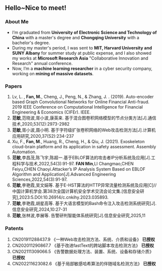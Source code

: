 ## Hello~Nice to meet!

### About Me
- I’m graduated from **University of Electronic Science and Technology of China** with a master's degree and **Chongqing University** with a bachelor's degree.
- During my master's period, I was sent to **MIT, Harvard University and SUNY Albany** for summer study at public expense, and I also showed my works at **Microsoft Research Asia** "Collaborative Innovation and Research" annual conference.
- Now, I’m a **machine learning researcher** in a cyber security company, working on **mining of massive datasets**.

### Papers
1. Lv, L. , **Fan, M.**,  Cheng, J.,  Peng, N., &  Zhang, J. . (2019). Auto-encoder based Graph Convolutional Networks for Online Financial Anti-fraud. 2019 IEEE Conference on Computational Intelligence for Financial Engineering & Economics (CIFEr). IEEE.
2. **范敏**,范晓波,胥小波,康英来. 基于混合图卷积网络模型的节点分类方法[J].通信技术,2020,53(12):2973-2982
3. **范敏**,胥小波,聂小明. 基于字符级扩张卷积网络的Web攻击检测方法[J].计算机应用研究,2020,37(S2):234-237
4. Xu, F., **Fan, M**.,  Huang, R., Cheng, H., & Qiu, J. (2021). Exoskeleton cloud-brain platform and its application in safety assessment. Assembly Automation.
5. **范敏**,李昌茂,陈飞宇,陈超一.基于EBLOF算法的攻击者IP分析系统及应用[J].工程科学与技术,2022,54(3):91-97. **FAN Min**,LI Changmao,CHEN Feiyu,CHEN Chaoyi.Attacker’s IP Analysis System Based on EBLOF Algorithm and Application[J].Advanced Engineering Sciences,2022,54(3):91-97.
6. **范敏**,李艳霞,吴文娟等. 基于E-HST算法的HTTP异常流量检测系统及应用[C]//中国计算机学会.第38次全国计算机安全学术交流会论文集.[信息安全研究],2023:5.DOI:10.26914/c.cnkihy.2023.035893.
7. **范敏**,李艳霞,胡星高等. 基于大语言模型的Bash命令注入攻击检测系统研究[J].信息安全研究,2024,10:27-31
8. **范敏**,张林波,李展等. 告警研判智能体系统研究[J].信息安全研究,2025,11


### Patents
1. CN201911288437.9  《一种Web攻击检测方法、系统、介质和设备》  **已授权**
2. CN202011290867.7  《基于改进fastText的跨站脚本攻击检测方法》  **已授权**
3. CN202111309066.5 《告警数据处理方法、装置、系统、设备和存储介质》 **已授权** 
4. CN202211623082.6 《基于局部敏感哈希算法的伴随域名检测方法》 **已授权** 
<!--
**CEfanmin/CEfanmin** is a ✨ _special_ ✨ repository because its `README.md` (this file) appears on your GitHub profile.

Here are some ideas to get you started:

- 🔭 I’m currently working on ...
- 🌱 I’m currently learning ...
- 👯 I’m looking to collaborate on ...
- 🤔 I’m looking for help with ...
- 💬 Ask me about ...
- 📫 How to reach me: ...
- 😄 Pronouns: ...
- ⚡ Fun fact: ...
-->
